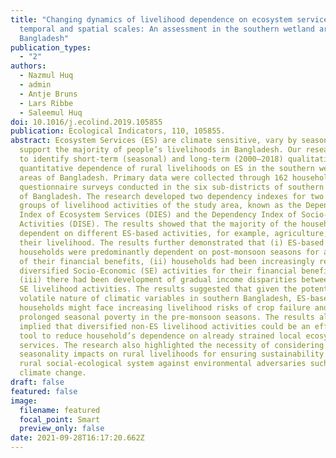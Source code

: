 ```yaml
---
title: "Changing dynamics of livelihood dependence on ecosystem services at
  temporal and spatial scales: An assessment in the southern wetland areas of
  Bangladesh"
publication_types:
  - "2"
authors:
  - Nazmul Huq
  - admin
  - Antje Bruns
  - Lars Ribbe
  - Saleemul Huq
doi: 10.1016/j.ecolind.2019.105855
publication: Ecological Indicators, 110, 105855.
abstract: Ecosystem Services (ES) are climate sensitive, vary by seasons, and
  support the majority of people’s livelihoods in Bangladesh. Our research aimed
  to identify short-term (seasonal) and long-term (2000–2018) qualitative and
  quantitative dependence of rural livelihoods on ES in the southern wetland
  areas of Bangladesh. Primary data were collected through 162 household
  questionnaire surveys conducted in the six sub-districts of southern wetland
  of Bangladesh. The research developed two dependency indexes for two major
  groups of livelihood activities of the study area, known as the Dependency
  Index of Ecosystem Services (DIES) and the Dependency Index of Socio-Economic
  Activities (DISE). The results showed that the majority of the households were
  dependent on different ES-based activities, for example, agriculture, for
  their livelihood. The results further demonstrated that (i) ES-based
  households were predominantly dependent on post-monsoon seasons for a majority
  of their financial benefits, (ii) households had been increasingly reliant on
  diversified Socio-Economic (SE) activities for their financial benefits, and
  (iii) there had been development of gradual income disparities between ES and
  SE livelihood activities. The results suggested that given the potentially
  volatile nature of climatic variables in southern Bangladesh, ES-based
  households might face increasing livelihood risks of crop failure and
  prolonged seasonal poverty in the pre-monsoon seasons. The results also
  implied that diversified non-ES livelihood activities could be an effective
  tool to reduce household’s dependence on already strained local ecosystem
  services. The research also highlighted the necessity of considering the
  seasonality impacts on rural livelihoods for ensuring sustainability of the
  rural social-ecological system against environmental adversaries such as
  climate change.
draft: false
featured: false
image:
  filename: featured
  focal_point: Smart
  preview_only: false
date: 2021-09-28T16:17:20.662Z
---
```

